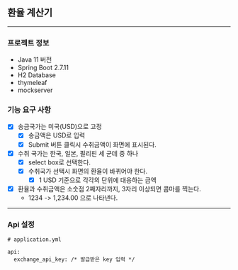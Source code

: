 ## 환율 계산기

---

### 프로젝트 정보

- Java 11 버전 
- Spring Boot 2.7.11
- H2 Database
- thymeleaf
- mockserver

### 기능 요구 사항

- [x] 송금국가는 미국(USD)으로 고정
  - [x] 송금액은 USD로 입력
  - [x] Submit 버튼 클릭시 수취금액이 화면에 표시된다.
- [x] 수취 국가는 한국, 일본, 필리핀 세 군데 중 하나
  - [x] select box로 선택한다.
  - [x] 수취국가 선택시 화면의 환율이 바뀌어야 한다.
    - [x] 1 USD 기준으로 각각의 단위에 대응하는 금액
- [x] 환율과 수취금액은 소숫점 2째자리까지, 3자리 이상되면 콤마를 찍는다.
  - 1234 -> 1,234.00 으로 나타낸다.

---

### Api 설정

```
# application.yml 

api:
  exchange_api_key: /* 발급받은 key 입력 */
```





